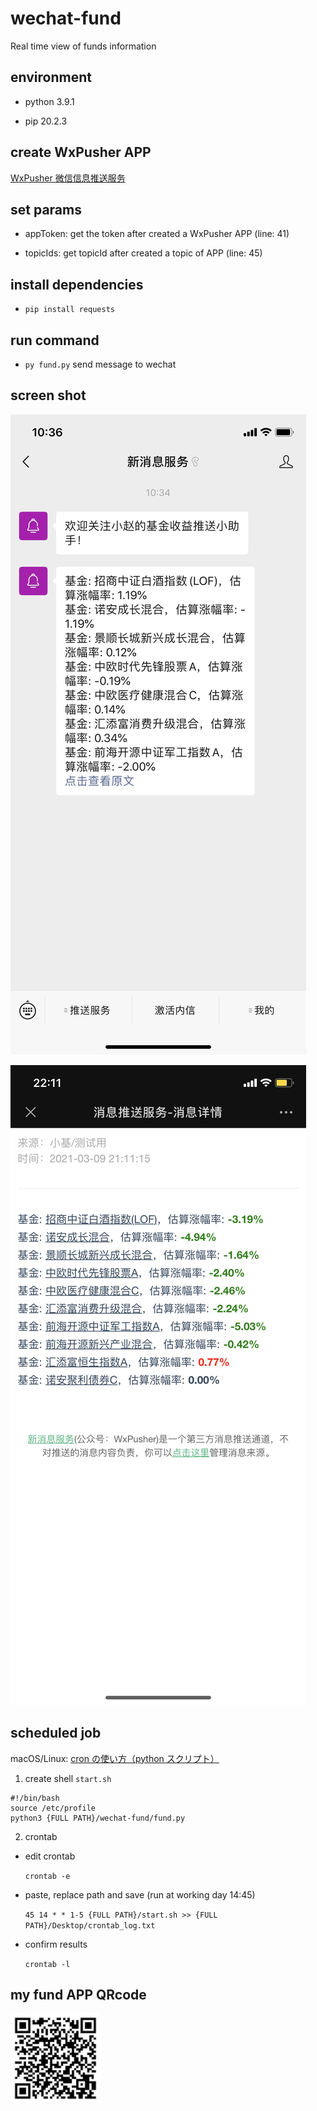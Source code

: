 # wechat-fund

Real time view of funds information

## environment

- python 3.9.1

- pip 20.2.3

## create WxPusher APP

[WxPusher 微信信息推送服务](https://wxpusher.zjiecode.com/admin/)

## set params

- appToken: get the token after created a WxPusher APP (line: 41)

- topicIds: get topicId after created a topic of APP (line: 45)

## install dependencies

- `pip install requests`

## run command

- `py fund.py` send message to wechat

## screen shot

![image](https://github.com/peepa857/wechat-fund/blob/master/image/wx-message.png)

![image](https://github.com/peepa857/wechat-fund/blob/master/image/version-2.png)

## scheduled job

macOS/Linux: [cron の使い方（python スクリプト）](https://qiita.com/saira/items/76a5538a6b2556f6b339)

1. create shell `start.sh`

```shell
#!/bin/bash
source /etc/profile
python3 {FULL PATH}/wechat-fund/fund.py
```

2. crontab

- edit crontab

  `crontab -e`

- paste, replace path and save (run at working day 14:45)

  `45 14 * * 1-5 {FULL PATH}/start.sh >> {FULL PATH}/Desktop/crontab_log.txt`

- confirm results

  `crontab -l`

## my fund APP QRcode

![image](https://github.com/peepa857/wechat-fund/blob/master/image/qrcode.png)
